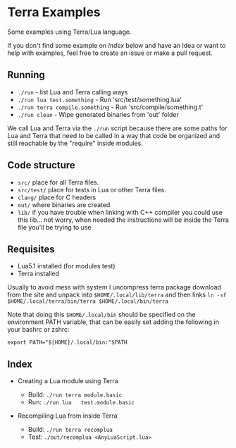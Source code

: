 Terra Examples
==============

Some examples using Terra/Lua language.

If you don't find some example on _Index_ below and have an Idea or
want to help with examples, feel free to create an issue or make a
pull request.


Running
-------

* ``./run`` - list Lua and Terra calling ways
* ``./run lua test.something`` - Run 'src/test/something.lua'
* ``./run terra compile.something`` - Run 'src/compile/something.t'
* ``./run clean`` - Wipe generated binaries from 'out' folder

We call Lua and Terra via the ``./run`` script because there are
some paths for Lua and Terra that need to be called in a
way that code be organized and still reachable by the "require"
inside modules.


Code structure
--------------

* ``src/`` place for all Terra files.
* ``src/test/`` place for tests in Lua or other Terra files.
* ``clang/`` place for C headers
* ``out/`` where binaries are created
* ``lib/`` if you have trouble when linking with C++ compiler
  you could use this lib... not worry, when needed the instructions
  will be inside the Terra file you'll be trying to use


Requisites
----------

* Lua5.1 installed (for modules test)
* Terra installed

Usually to avoid mess with system I uncompress terra package
download from the site and unpack into  ``$HOME/.local/lib/terra``
and then links ``ln -sf $HOME/.local/terra/bin/terra $HOME/.local/bin/terra``

Note that doing this ``$HOME/.local/bin`` should be specified
on the environment PATH variable, that can be easily set
adding the following in your bashrc or zshrc:

``export PATH="${HOME}/.local/bin:"$PATH``

Index
-----

* Creating a Lua module using Terra
   - Build: ``./run terra module.basic``
   - Run:   ``./run lua   test.module.basic``

* Recompiling Lua from inside Terra
   - Build: ``./run terra recomplua``
   - Test:  ``./out/recomplua <AnyLuaScript.lua>``
